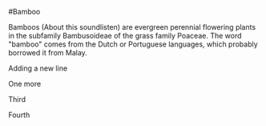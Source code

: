 #Bamboo







Bamboos (About this soundlisten) are evergreen perennial flowering plants in the subfamily Bambusoideae of the grass family Poaceae. The word "bamboo" comes from the Dutch or Portuguese languages, which probably borrowed it from Malay.







Adding a new line







One more







Third



Fourth